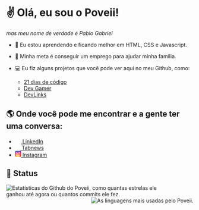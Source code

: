 # ✌️ Olá, eu sou o Poveii!
*mas meu nome de verdade é Pablo Gabriel*

- 🌱 Eu estou aprendendo e ficando melhor em HTML, CSS e Javascript.

- 🎯 Minha meta é conseguir um emprego para ajudar minha família.

- 💻 Eu fiz alguns projetos que você pode ver aqui no meu Github, como:
  * <a href="https://github.com/Poveii/21DiasdeCodigo" target="_blank" rel="noreferrer noopener">21 dias de código</a>
  * <a href="https://github.com/Poveii/dev-gamer" target="_blank" rel="noreferrer noopener">Dev Gamer</a>
  * <a href="https://github.com/Poveii/devlinks" target="_blank" rel="noreferrer noopener">DevLinks</a>

## 🌎 Onde você pode me encontrar e a gente ter uma conversa:

- <a href="https://www.linkedin.com/in/poveii/" target="_blank" rel="noreferrer noopener">
    <img src="https://cdn.jsdelivr.net/gh/devicons/devicon/icons/linkedin/linkedin-original.svg" style="width: 16px; height: 16px" /> 
    LinkedIn
  </a>

- <a href="https://www.tabnews.com.br/Poveii/" target="_blank" rel="noreferrer noopener">
    <img src="https://raw.githubusercontent.com/agjunior/tabnews-browser/e82fc22ed31e897730ca15aca709e01de7e8edb9/images/logo.svg" style="width: 14px; height: 14px" /> 
    Tabnews
  </a>
  
- <a href="https://www.instagram.com/poveiii/" target="_blank" rel="noreferrer noopener">
    <img src="https://raw.githubusercontent.com/edent/SuperTinyIcons/master/images/svg/instagram.svg" style="width: 16px; height: 16px" />
    Instagram
  </a>

## 📃 Status

<img align="left" src="https://github-readme-stats.vercel.app/api?username=poveii&theme=swift&show_icons=true" alt="Estatísticas do Github do Poveii, como quantas estrelas ele ganhou até agora ou quantos commits ele fez." style="width: 420px;"/>
    
<a href="https://github.com/poveii/github-readme-stats" target="_blank" rel="noreferrer noopener">
  <img align="right" src="https://github-readme-stats.vercel.app/api/top-langs/?username=poveii&layout=compact&theme=swift" alt="As linguagens mais usadas pelo Poveii." />
</a>

